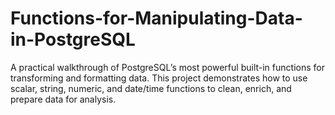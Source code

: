 # Functions-for-Manipulating-Data-in-PostgreSQL
A practical walkthrough of PostgreSQL’s most powerful built-in functions for transforming and formatting data. This project demonstrates how to use scalar, string, numeric, and date/time functions to clean, enrich, and prepare data for analysis.

